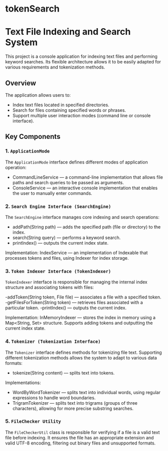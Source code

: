 # tokenSearch
# Text File Indexing and Search System

This project is a console application for indexing text files and performing keyword searches. Its flexible architecture allows it to be easily adapted for various requirements and tokenization methods.

## Overview

The application allows users to:

- Index text files located in specified directories.
- Search for files containing specified words or phrases.
- Support multiple user interaction modes (command line or console interface).

## Key Components

### 1. `ApplicationMode`
The `ApplicationMode` interface defines different modes of application operation:

- CommandLineService — a command-line implementation that allows file paths and search queries to be passed as arguments.
- ConsoleService — an interactive console implementation that enables the user to manually enter commands.

### 2. `Search Engine Interface (SearchEngine)`
The `SearchEngine` interface manages core indexing and search operations:

- addPath(String path) — adds the specified path (file or directory) to the index.
- search(String query) — performs a keyword search.
- printIndex() — outputs the current index state.

Implementation: IndexService — an implementation of Indexable that processes tokens and files, using Indexer for index storage.

### 3. `Token Indexer Interface (TokenIndexer)`
`TokenIndexer` interface is responsible for managing the internal index structure and associating tokens with files:

-addToken(String token, File file) — associates a file with a specified token.
-getFilesForToken(String token) — retrieves files associated with a particular token.
-printIndex() — outputs the current index.

Implementation: InMemoryIndexer — stores the index in memory using a Map<String, Set<File>> structure. Supports adding tokens and outputting the current index state.

### 4. `Tokenizer (Tokenization Interface)`
The `Tokenizer` interface defines methods for tokenizing file text. Supporting different tokenization methods allows the system to adapt to various data formats:

- tokenize(String content) — splits text into tokens.

Implementations:
- WordByWordTokenizer — splits text into individual words, using regular expressions to handle word boundaries.
- TrigramTokenizer — splits text into trigrams (groups of three characters), allowing for more precise substring searches.

### 5. `FileChecker Utility`
The `FileCheckerUtil` class is responsible for verifying if a file is a valid text file before indexing. It ensures the file has an appropriate extension and valid UTF-8 encoding, filtering out binary files and unsupported formats. 
